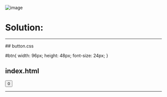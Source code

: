 ![image](https://user-images.githubusercontent.com/66727050/151925667-9f627f84-a95b-466e-96c6-d26f5fb53742.png)

# Solution:

<hr>
## button.css

#btn{
    width: 96px;
    height: 48px;
    font-size: 24px;
}

## index.html

<!-- Enter your HTML code here -->
<!DOCTYPE html>
<html>
    <head>
        <meta charset="utf-8">
        <link rel="stylesheet" href="css/button.css">
        <title>Button</title>
    </head>
    <body>
        <button id="btn" type="button">0</button>
        <script>
        let btn = document.getElementById("btn");
let btnV = btn.value+1;
btn.addEventListener('click', function () {
    btn.innerText = btnV++;
});
        </script>
    </body>
</html>

<hr>
